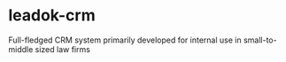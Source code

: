 # leadok-crm
Full-fledged CRM system primarily developed for internal use in small-to-middle sized law firms
